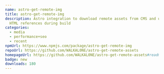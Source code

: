 ```yaml
---
name: astro-get-remote-img
title: astro-get-remote-img
description: Astro integration to download remote assets from CMS and update
  HTML references during build
categories:
  - media
  - performance+seo
  - recent
npmUrl: https://www.npmjs.com/package/astro-get-remote-img
repoUrl: https://github.com/WALKAL0NE/astro-get-remote-assets
homepageUrl: https://github.com/WALKAL0NE/astro-get-remote-assets#readme
badge: new
downloads: 180
---
```

